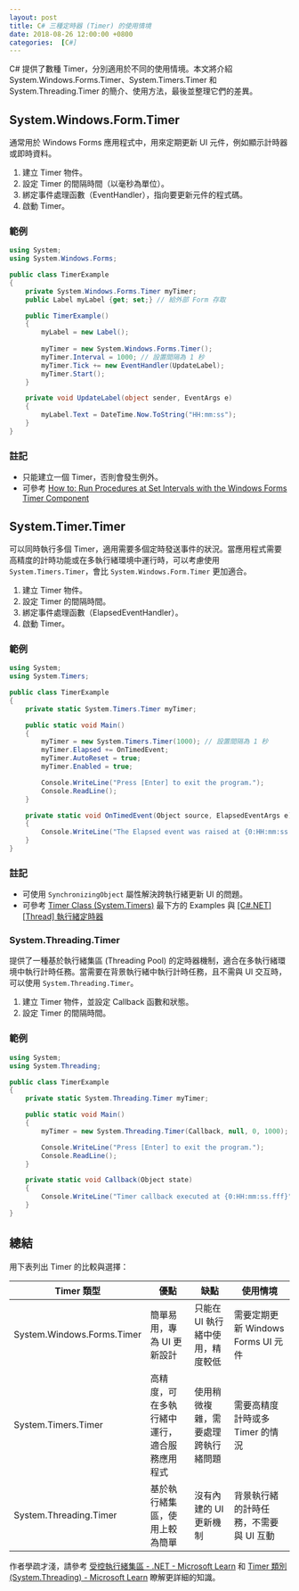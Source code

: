 ```yaml
---
layout: post
title: C# 三種定時器 (Timer) 的使用情境
date: 2018-08-26 12:00:00 +0800
categories:  [C#]
---
```


C# 提供了數種 Timer，分別適用於不同的使用情境。本文將介紹 System.Windows.Forms.Timer、System.Timers.Timer 和 System.Threading.Timer 的簡介、使用方法，最後並整理它們的差異。

## System.Windows.Form.Timer

通常用於 Windows Forms 應用程式中，用來定期更新 UI 元件，例如顯示計時器或即時資料。

1. 建立 Timer 物件。
2. 設定 Timer 的間隔時間（以毫秒為單位）。
3. 綁定事件處理函數（EventHandler），指向要更新元件的程式碼。
4. 啟動 Timer。

### 範例

```csharp
using System;
using System.Windows.Forms;

public class TimerExample
{
    private System.Windows.Forms.Timer myTimer;
    public Label myLabel {get; set;} // 給外部 Form 存取

    public TimerExample()
    {
        myLabel = new Label();
        
        myTimer = new System.Windows.Forms.Timer();
        myTimer.Interval = 1000; // 設置間隔為 1 秒
        myTimer.Tick += new EventHandler(UpdateLabel);
        myTimer.Start();
    }

    private void UpdateLabel(object sender, EventArgs e)
    {
        myLabel.Text = DateTime.Now.ToString("HH:mm:ss");
    }
}
```

### 註記

- 只能建立一個 Timer，否則會發生例外。
- 可參考 [How to: Run Procedures at Set Intervals with the Windows Forms Timer Component](https://docs.microsoft.com/zh-tw/dotnet/framework/winforms/controls/run-procedures-at-set-intervals-with-wf-timer-component)

## System.Timer.Timer 

可以同時執行多個 Timer，適用需要多個定時發送事件的狀況。當應用程式需要高精度的計時功能或在多執行緒環境中運行時，可以考慮使用 `System.Timers.Timer`，會比 `System.Windows.Form.Timer` 更加適合。

1. 建立 Timer 物件。
2. 設定 Timer 的間隔時間。
3. 綁定事件處理函數（ElapsedEventHandler）。
4. 啟動 Timer。

### 範例

```csharp
using System;
using System.Timers;

public class TimerExample
{
    private static System.Timers.Timer myTimer;

    public static void Main()
    {
        myTimer = new System.Timers.Timer(1000); // 設置間隔為 1 秒
        myTimer.Elapsed += OnTimedEvent;
        myTimer.AutoReset = true;
        myTimer.Enabled = true;

        Console.WriteLine("Press [Enter] to exit the program.");
        Console.ReadLine();
    }

    private static void OnTimedEvent(Object source, ElapsedEventArgs e)
    {
        Console.WriteLine("The Elapsed event was raised at {0:HH:mm:ss.fff}", e.SignalTime);
    }
}
```

### 註記

- 可使用 `SynchronizingObject` 屬性解決跨執行緒更新 UI 的問題。
- 可參考  [Timer Class (System.Timers)](https://msdn.microsoft.com/en-us/library/system.timers.timer(v=vs.110).aspx) 最下方的 Examples 與 [[C#.NET][Thread] 執行緒定時器](https://dotblogs.com.tw/yc421206/2011/01/30/21141)

### System.Threading.Timer

提供了一種基於執行緒集區 (Threading Pool) 的定時器機制，適合在多執行緒環境中執行計時任務。當需要在背景執行緒中執行計時任務，且不需與 UI 交互時，可以使用 `System.Threading.Timer`。

1. 建立 Timer 物件，並設定 Callback 函數和狀態。
2. 設定 Timer 的間隔時間。

### 範例

```csharp
using System;
using System.Threading;

public class TimerExample
{
    private static System.Threading.Timer myTimer;

    public static void Main()
    {
        myTimer = new System.Threading.Timer(Callback, null, 0, 1000); // 設置 Callback 函數，初始延遲和間隔為 1 秒

        Console.WriteLine("Press [Enter] to exit the program.");
        Console.ReadLine();
    }

    private static void Callback(Object state)
    {
        Console.WriteLine("Timer callback executed at {0:HH:mm:ss.fff}", DateTime.Now);
    }
}
```

## 總結

用下表列出 Timer 的比較與選擇：

| Timer 類型 | 優點 | 缺點 | 使用情境 |
| --- | --- | --- | --- |
| System.Windows.Forms.Timer | 簡單易用，專為 UI 更新設計  | 只能在 UI 執行緒中使用，精度較低 | 需要定期更新 Windows Forms UI 元件 |
| System.Timers.Timer | 高精度，可在多執行緒中運行，適合服務應用程式 | 使用稍微複雜，需要處理跨執行緒問題 | 需要高精度計時或多 Timer 的情況 |
| System.Threading.Timer | 基於執行緒集區，使用上較為簡單 | 沒有內建的 UI 更新機制 | 背景執行緒的計時任務，不需要與 UI 互動 |

作者學疏才淺，請參考 [受控執行緒集區 - .NET - Microsoft Learn](https://learn.microsoft.com/zh-tw/dotnet/standard/threading/the-managed-thread-pool) 和 [Timer 類別 (System.Threading) - Microsoft Learn](https://learn.microsoft.com/zh-tw/dotnet/api/system.threading.timer?view=net-8.0) 瞭解更詳細的知識。
